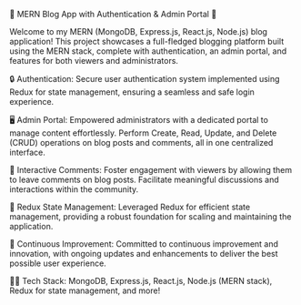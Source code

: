 📝 MERN Blog App with Authentication & Admin Portal 🚀

Welcome to my MERN (MongoDB, Express.js, React.js, Node.js) blog application! This project showcases a full-fledged blogging platform built using the MERN stack, complete with authentication, an admin portal, and features for both viewers and administrators.

🔒 Authentication: Secure user authentication system implemented using Redux for state management, ensuring a seamless and safe login experience.

🖥️ Admin Portal: Empowered administrators with a dedicated portal to manage content effortlessly. Perform Create, Read, Update, and Delete (CRUD) operations on blog posts and comments, all in one centralized interface.

💬 Interactive Comments: Foster engagement with viewers by allowing them to leave comments on blog posts. Facilitate meaningful discussions and interactions within the community.

🔧 Redux State Management: Leveraged Redux for efficient state management, providing a robust foundation for scaling and maintaining the application.

🚀 Continuous Improvement: Committed to continuous improvement and innovation, with ongoing updates and enhancements to deliver the best possible user experience.

👩‍💻 Tech Stack: MongoDB, Express.js, React.js, Node.js (MERN stack), Redux for state management, and more!



